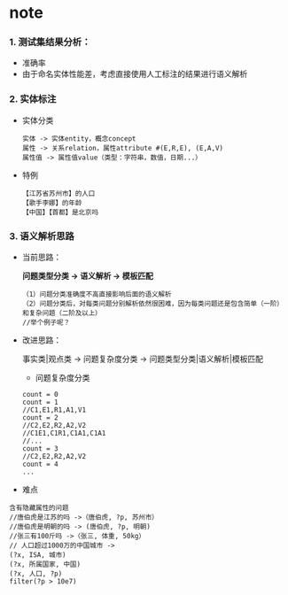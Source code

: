 ﻿# note

### 1. 测试集结果分析：
* 准确率
* 由于命名实体性能差，考虑直接使用人工标注的结果进行语义解析

### 2. 实体标注
* 实体分类
    ```
    实体 -> 实体entity，概念concept
    属性 -> 关系relation，属性attribute #(E,R,E), (E,A,V)
    属性值 -> 属性值value（类型：字符串，数值，日期...）
    ```
    
* 特例
    ```
    【江苏省苏州市】的人口
    【歌手李娜】的年龄
    【中国】【首都】是北京吗
    ```

### 3. 语义解析思路
* 当前思路：

    **问题类型分类 -> 语义解析 -> 模板匹配**
    ```
    （1）问题分类准确度不高直接影响后面的语义解析    
    （2）问题分类后，对每类问题分别解析依然很困难，因为每类问题还是包含简单（一阶）和复杂问题（二阶及以上）
    //举个例子呢？
    ```
    
* 改进思路：

    事实类|观点类 -> 问题复杂度分类 -> 问题类型分类|语义解析|模板匹配

    * 问题复杂度分类
    ```
    count = 0
    count = 1
    //C1,E1,R1,A1,V1
    count = 2
    //C2,E2,R2,A2,V2
    //C1E1,C1R1,C1A1,C1A1
    //...
    count = 3
    //C2,E2,R2,A2,V2
    count = 4
    ...
    ```
    
* 难点
```
含有隐藏属性的问题
//唐伯虎是江苏的吗 ->（唐伯虎, ?p, 苏州市）
//唐伯虎是明朝的吗 -> (唐伯虎, ?p, 明朝)
//张三有100斤吗 ->（张三, 体重, 50kg）
// 人口超过1000万的中国城市 ->
(?x, ISA, 城市)
(?x, 所属国家, 中国)
(?x, 人口, ?p)
filter(?p > 10e7)
```
    

